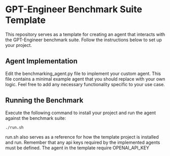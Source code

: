 # GPT-Engineer Benchmark Suite Template

This repository serves as a template for creating an agent that interacts with the GPT-Engineer benchmark suite. Follow the instructions below to set up your project.

## Agent Implementation

Edit the benchmarking_agent.py file to implement your custom agent. This file contains a minimal example agent that you should replace with your own logic. Feel free to add any necessary functionality specific to your use case.

## Running the Benchmark

Execute the following command to install your project and run the agent against the benchmark suite:
```
./run.sh
```
run.sh also serves as a reference for how the template project is installed and run.
Remember that any api keys required by the implemented agents must be defined. The agent in the template require OPENAI_API_KEY